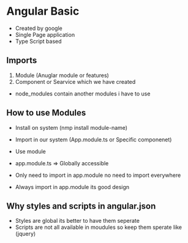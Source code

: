 # Angular Basic 

- Created by google
- Single Page application
- Type Script based

## Imports 
1. Module (Anuglar module or features)
2. Component or Searvice which we have created

- node_modules contain another modules i have to use 

## How to use Modules
- Install on system (nmp install module-name)
- Import in our system (App.module.ts or Specific componenet)
- Use module 
- app.module.ts => Globally accessible

- Only need to import in app.module no need to import everywhere
- Always import in app.module its good design

## Why styles and scripts in angular.json
- Styles are global its better to have them seperate 
- Scripts are not all available in moudules so keep them sperate like (jquery)
